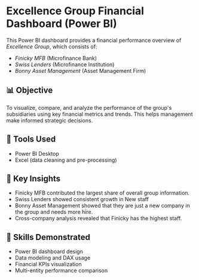 # Excellence Group Financial Dashboard (Power BI)

This Power BI dashboard provides a financial performance overview of *Excellence Group*, which consists of:
- *Finicky MFB* (Microfinance Bank)
- *Swiss Lenders* (Microfinance Institution)
- *Bonny Asset Management* (Asset Management Firm)

## 📊 Objective
To visualize, compare, and analyze the performance of the group's subsidiaries using key financial metrics and trends. This helps management make informed strategic decisions.

## 🧰 Tools Used
- Power BI Desktop
- Excel (data cleaning and pre-processing)

## 📌 Key Insights
- Finicky MFB contributed the largest share of overall group information.
- Swiss Lenders showed consistent growth in New staff
- Bonny Asset Management showed that they are just a new company in the group and needs more hire.
- Cross-company analysis revealed that Finicky has the highest staff.

## 🧠 Skills Demonstrated
- Power BI dashboard design
- Data modeling and DAX usage
- Financial KPIs visualization
- Multi-entity performance comparison
